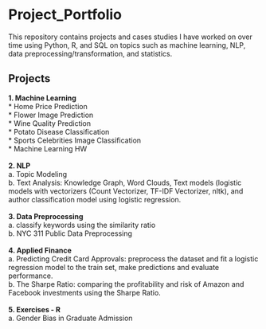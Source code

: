 # Project_Portfolio

This repository contains projects and cases studies I have worked on over time using Python, R, and SQL 
on topics such as machine learning, NLP, data preprocessing/transformation, and statistics.

## Projects 
__1. Machine Learning <br>__
    * Home Price Prediction <br>
    * Flower Image Prediction <br>
    * Wine Quality Prediction <br>
    * Potato Disease Classification <br>
    *  Sports Celebrities Image Classification <br>
    *  Machine Learning HW  
  <br>
__2. NLP <br>__
      a. Topic Modeling <br>
      b. Text Analysis: Knowledge Graph, Word Clouds, Text models (logistic models with vectorizers (Count Vectorizer, TF-IDF Vectorizer, nltk), and author classification model using logistic regression. <br>
  <br>
__3. Data Preprocessing <br>__
    a. classify keywords using the similarity ratio <br>
    b. NYC 311 Public Data Preprocessing <br>
  <br>
__4. Applied Finance <br>__
    a. Predicting Credit Card Approvals: preprocess the dataset and fit a logistic regression model to the train set, make predictions and evaluate performance. <br>
    b. The Sharpe Ratio: comparing the profitability and risk of Amazon and Facebook investments using the Sharpe Ratio. <br>
<br>
__5. Exercises - R <br>__
    a. Gender Bias in Graduate Admission <br>
